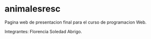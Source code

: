 # animalesresc


Pagina web de presentacion final para el curso de programacion Web.

Integrantes:
Florencia Soledad Abrigo.
